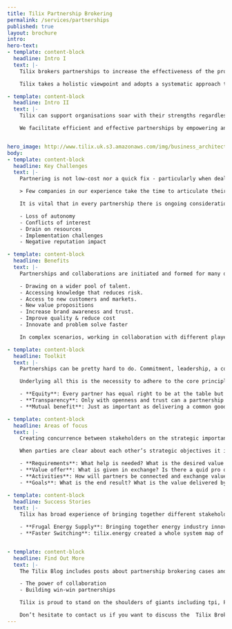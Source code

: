 ```yaml
---
title: Tilix Partnership Brokering
permalink: /services/partnerships
published: true
layout: brochure
intro:
hero-text:
- template: content-block
  headline: Intro I
  text: |-
    Tilix brokers partnerships to increase the effectiveness of the products, services and business processes of organisations across the energy, cleantech and ACES mobility value chains.

    Tilix takes a holistic viewpoint and adopts a systematic approach to collaboration. It has helped to create successful partnerships between many different stakeholders.

- template: content-block
  headline: Intro II
  text: |-
    Tilix can support organisations soar with their strengths regardless of their culture, maturity, sector or size.

    We facilitate efficient and effective partnerships by empowering and connecting clients, associates, manufacturers and services providers.


hero_image: http://www.tilix.uk.s3.amazonaws.com/img/business_architecture.png
body:
- template: content-block
  headline: Key Challenges
  text: |-
    Partnering is not low-cost nor a quick fix - particularly when dealing with wicked problems. Economic, environmental and societal challenges are so complex that collaboration is necessary but not sufficient.

    > Few companies in our experience take the time to articulate their own business model. Fewer have any clear idea about the business models of their external relationships. **Henry Chesbrough**

    It is vital that in every partnership there is ongoing consideration of factors including:

    - Loss of autonomy
    - Conflicts of interest
    - Drain on resources
    - Implementation challenges
    - Negative reputation impact

- template: content-block
  headline: Benefits
  text: |-
    Partnerships and collaborations are initiated and formed for many different reasons, for example:

    - Drawing on a wider pool of talent.
    - Accessing knowledge that reduces risk.
    - Access to new customers and markets.
    - New value propositions
    - Increase brand awareness and trust.
    - Improve quality & reduce cost
    - Innovate and problem solve faster

    In complex scenarios, working in collaboration with different players from different societal sectors is often the only route.

- template: content-block
  headline: Toolkit
  text: |-
    Partnerships can be pretty hard to do. Commitment, leadership, a collaborative mind-set, and strong relationship management are necessary but not sufficient.

    Underlying all this is the necessity to adhere to the core principles of partnership:

    - **Equity**: Every partner has equal right to be at the table but and provide a fair and reasonable share of the input resources.
    - **Transparency**: Only with openness and trust can a partnership be truly successful.
    - **Mutual benefit**: Just as important as delivering a common good, each partner should enjoy specific benefits.

- template: content-block
  headline: Areas of focus
  text: |-
    Creating concurrence between stakeholders on the strategic importance of collaboration is a key area of focus for Tilix in its role as a partnership broker.

    When parties are clear about each other’s strategic objectives it is easier to spot partnership opportunities and define:

    - **Requirements**: What help is needed? What is the desired value from a partnership?
    - **Value offer**: What is given in exchange? Is there a quid pro quo?
    - **Activities**: How will partners be connected and exchange value?
    - **Goals**: What is the end result? What is the value delivered by the partnership?

- template: content-block
  headline: Success Stories
  text: |-
    Tilix has broad experience of bringing together different stakeholders to join their resources and competencies. These have involved businesses, academia, regulators, development agencies and policy makers. For example:

    - **Frugal Energy Supply**: Bringing together energy industry innovators Logicor, Senapt and Homebox to deliver an electricity supply business that has low operating costs and the flexibility to scale when conditions are right.
    - **Faster Switching**: tilix.energy created a whole system map of the customer journey to help build concurrence with stakeholders across the GB gas and electricity industries.


- template: content-block
  headline: Find Out More
  text: |-
    The Tilix Blog includes posts about partnership brokering cases and best practice. For example:

    - The power of collaboration
    - Building win-win partnerships

    Tilix is proud to stand on the shoulders of giants including tpi, Partnership Brokers Association and The Partnerships Resource Centre.

    Don’t hesitate to contact us if you want to discuss the  Tilix Brokering Partnerships value proposition in more detail. We will be delighted to support internal and external collaboration in your organisation.
---
```

